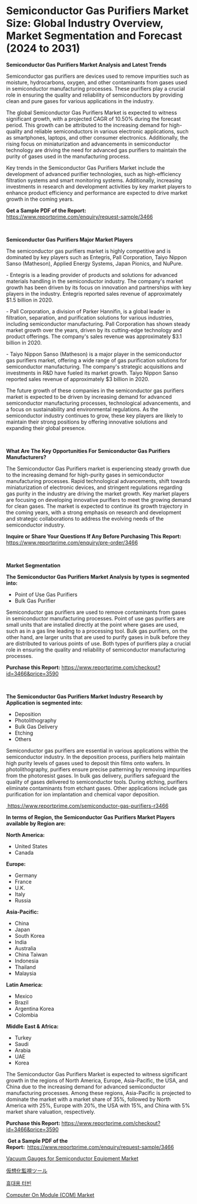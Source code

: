 <p><h1>Semiconductor Gas Purifiers Market Size: Global Industry Overview, Market Segmentation and Forecast (2024 to 2031)</h1></p><p><strong>Semiconductor Gas Purifiers Market Analysis and Latest Trends</strong></p>
<p><p>Semiconductor gas purifiers are devices used to remove impurities such as moisture, hydrocarbons, oxygen, and other contaminants from gases used in semiconductor manufacturing processes. These purifiers play a crucial role in ensuring the quality and reliability of semiconductors by providing clean and pure gases for various applications in the industry.</p><p>The global Semiconductor Gas Purifiers Market is expected to witness significant growth, with a projected CAGR of 10.50% during the forecast period. This growth can be attributed to the increasing demand for high-quality and reliable semiconductors in various electronic applications, such as smartphones, laptops, and other consumer electronics. Additionally, the rising focus on miniaturization and advancements in semiconductor technology are driving the need for advanced gas purifiers to maintain the purity of gases used in the manufacturing process.</p><p>Key trends in the Semiconductor Gas Purifiers Market include the development of advanced purifier technologies, such as high-efficiency filtration systems and smart monitoring systems. Additionally, increasing investments in research and development activities by key market players to enhance product efficiency and performance are expected to drive market growth in the coming years.</p></p>
<p><strong>Get a Sample PDF of the Report:&nbsp;</strong> <a href="https://www.reportprime.com/enquiry/request-sample/3466">https://www.reportprime.com/enquiry/request-sample/3466</a></p>
<p>&nbsp;</p>
<p><strong>Semiconductor Gas Purifiers Major Market Players</strong></p>
<p><p>The semiconductor gas purifiers market is highly competitive and is dominated by key players such as Entegris, Pall Corporation, Taiyo Nippon Sanso (Matheson), Applied Energy Systems, Japan Pionics, and NuPure.</p><p>- Entegris is a leading provider of products and solutions for advanced materials handling in the semiconductor industry. The company's market growth has been driven by its focus on innovation and partnerships with key players in the industry. Entegris reported sales revenue of approximately $1.5 billion in 2020.</p><p>- Pall Corporation, a division of Parker Hannifin, is a global leader in filtration, separation, and purification solutions for various industries, including semiconductor manufacturing. Pall Corporation has shown steady market growth over the years, driven by its cutting-edge technology and product offerings. The company's sales revenue was approximately $3.1 billion in 2020.</p><p>- Taiyo Nippon Sanso (Matheson) is a major player in the semiconductor gas purifiers market, offering a wide range of gas purification solutions for semiconductor manufacturing. The company's strategic acquisitions and investments in R&D have fueled its market growth. Taiyo Nippon Sanso reported sales revenue of approximately $3 billion in 2020.</p><p>The future growth of these companies in the semiconductor gas purifiers market is expected to be driven by increasing demand for advanced semiconductor manufacturing processes, technological advancements, and a focus on sustainability and environmental regulations. As the semiconductor industry continues to grow, these key players are likely to maintain their strong positions by offering innovative solutions and expanding their global presence.</p></p>
<p>&nbsp;</p>
<p><strong>What Are The Key Opportunities For Semiconductor Gas Purifiers Manufacturers?</strong></p>
<p><p>The Semiconductor Gas Purifiers market is experiencing steady growth due to the increasing demand for high-purity gases in semiconductor manufacturing processes. Rapid technological advancements, shift towards miniaturization of electronic devices, and stringent regulations regarding gas purity in the industry are driving the market growth. Key market players are focusing on developing innovative purifiers to meet the growing demand for clean gases. The market is expected to continue its growth trajectory in the coming years, with a strong emphasis on research and development and strategic collaborations to address the evolving needs of the semiconductor industry.</p></p>
<p><strong>Inquire or Share Your Questions If Any Before Purchasing This Report:</strong> <a href="https://www.reportprime.com/enquiry/pre-order/3466">https://www.reportprime.com/enquiry/pre-order/3466</a></p>
<p>&nbsp;</p>
<p><strong>Market Segmentation</strong></p>
<p><strong>The Semiconductor Gas Purifiers Market Analysis by types is segmented into:</strong></p>
<p><ul><li>Point of Use Gas Purifiers</li><li>Bulk Gas Purifier</li></ul></p>
<p><p>Semiconductor gas purifiers are used to remove contaminants from gases in semiconductor manufacturing processes. Point of use gas purifiers are small units that are installed directly at the point where gases are used, such as in a gas line leading to a processing tool. Bulk gas purifiers, on the other hand, are larger units that are used to purify gases in bulk before they are distributed to various points of use. Both types of purifiers play a crucial role in ensuring the quality and reliability of semiconductor manufacturing processes.</p></p>
<p><strong>Purchase this Report:&nbsp;</strong><a href="https://www.reportprime.com/checkout?id=3466&price=3590">https://www.reportprime.com/checkout?id=3466&price=3590</a></p>
<p>&nbsp;</p>
<p><strong>The Semiconductor Gas Purifiers Market Industry Research by Application is segmented into:</strong></p>
<p><ul><li>Deposition</li><li>Photolithography</li><li>Bulk Gas Delivery</li><li>Etching</li><li>Others</li></ul></p>
<p><p>Semiconductor gas purifiers are essential in various applications within the semiconductor industry. In the deposition process, purifiers help maintain high purity levels of gases used to deposit thin films onto wafers. In photolithography, purifiers ensure precise patterning by removing impurities from the photoresist gases. In bulk gas delivery, purifiers safeguard the quality of gases delivered to semiconductor tools. During etching, purifiers eliminate contaminants from etchant gases. Other applications include gas purification for ion implantation and chemical vapor deposition.</p></p>
<p><a href="https://www.reportprime.com/semiconductor-gas-purifiers-r3466">&nbsp;https://www.reportprime.com/semiconductor-gas-purifiers-r3466</a></p>
<p><strong>In terms of Region, the Semiconductor Gas Purifiers Market Players available by Region are:</strong></p>
<p>
    <p> <strong> North America: </strong>
        <ul>
            <li>United States</li>
            <li>Canada</li>
        </ul>
        </p> 
    <p> <strong> Europe: </strong>
        <ul>
            <li>Germany</li>
            <li>France</li>
            <li>U.K.</li>
            <li>Italy</li>
            <li>Russia</li>
        </ul>
        </p> 
    <p> <strong> Asia-Pacific: </strong>
        <ul>
            <li>China</li>
            <li>Japan</li>
            <li>South Korea</li>
            <li>India</li>
            <li>Australia</li>
            <li>China Taiwan</li>
            <li>Indonesia</li>
            <li>Thailand</li>
            <li>Malaysia</li>
        </ul>
        </p> 
    <p> <strong> Latin America: </strong>
        <ul>
            <li>Mexico</li>
            <li>Brazil</li>
            <li>Argentina Korea</li>
            <li>Colombia</li>
        </ul>
        </p> 
    <p> <strong> Middle East & Africa: </strong>
        <ul>
            <li>Turkey</li>
            <li>Saudi</li>
            <li>Arabia</li>
            <li>UAE</li>
            <li>Korea</li>
        </ul>
    </p>
    </p>
<p><p>The Semiconductor Gas Purifiers Market is expected to witness significant growth in the regions of North America, Europe, Asia-Pacific, the USA, and China due to the increasing demand for advanced semiconductor manufacturing processes. Among these regions, Asia-Pacific is projected to dominate the market with a market share of 35%, followed by North America with 25%, Europe with 20%, the USA with 15%, and China with 5% market share valuation, respectively.</p></p>
<p><strong>Purchase this Report: </strong><a href="https://www.reportprime.com/checkout?id=3466&price=3590">https://www.reportprime.com/checkout?id=3466&price=3590</a></p>
<p>&nbsp;<strong>Get a Sample PDF of the Report:&nbsp;&nbsp;</strong><a href="https://www.reportprime.com/enquiry/request-sample/3466">https://www.reportprime.com/enquiry/request-sample/3466</a></p>
<p><strong></strong></p>
<p><p><a href="https://github.com/barbarakss89/Market-Research-Report-List-1/blob/main/vacuum-gauges-for-semiconductor-equipment-market.md">Vacuum Gauges for Semiconductor Equipment Market</a></p><p><a href="https://github.com/KenyonJohns/Market-Research-Report-List-1/blob/main/550713673048.md">仮想化監視ツール</a></p><p><a href="https://github.com/DavidRobb19/Market-Research-Report-List-1/blob/main/894520769838.md">휴대용 터빈</a></p><p><a href="https://github.com/nicholepatriciadoylenwnrjr0/Market-Research-Report-List-2/blob/main/computer-on-module-com-market.md">Computer On Module (COM) Market</a></p></p>